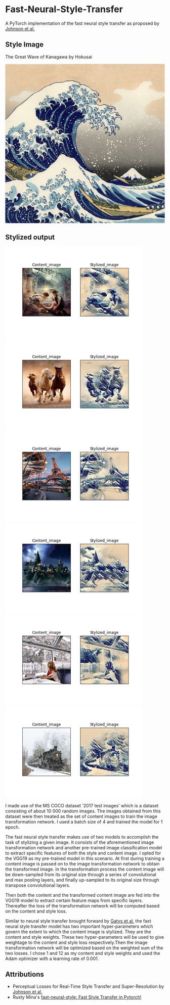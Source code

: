 # Fast-Neural-Style-Transfer
A PyTorch implementation of the fast neural style transfer as proposed by [Johnson et al.](https://arxiv.org/abs/1603.08155)

## Style Image
The Great Wave of Kanagawa by Hokusai

![](https://github.com/dilmiabey/Fast-Neural-Style-Transfer/blob/master/style_image/great_wave.jpg)


## Stylized output
![](https://github.com/dilmiabey/Fast-Neural-Style-Transfer/blob/master/test_results/output_14.png) ![](https://github.com/dilmiabey/Fast-Neural-Style-Transfer/blob/master/test_results/output_9.png)
![](https://github.com/dilmiabey/Fast-Neural-Style-Transfer/blob/master/test_results/output_10.png) ![](https://github.com/dilmiabey/Fast-Neural-Style-Transfer/blob/master/test_results/output_12.png)
![](https://github.com/dilmiabey/Fast-Neural-Style-Transfer/blob/master/test_results/output_17.png) ![](https://github.com/dilmiabey/Fast-Neural-Style-Transfer/blob/master/test_results/output_13.png)

I made use of the MS COCO dataset ‘2017 test images’ which is a dataset consisting of about 10 000 random images. The images obtained from this dataset were then treated as the set of content images to train the image transformation network. I used a batch size of 4 and trained the model for 1 epoch.

The fast neural style transfer makes use of two models to accomplish the task of stylizing a given image. It consists of the aforementioned image transformation network and another pre-trained image classification model to extract specific features of both the style and content image. I opted for the VGG19 as my pre-trained model in this scenario. At first during training a content image is passed on to the image transformation network to obtain the transformed image. In the transformation process the content image will be down-sampled from its original size through a series of convolutional and max pooling layers, and finally up-sampled to its original size through transpose convolutional layers.

Then both the content and the transformed content image are fed into the VGG19 model to extract certain feature maps from specific layers. Thereafter the loss of the transformation network will be computed based on the content and style loss. 

Similar to neural style transfer brought forward by [Gatys et al.](https://arxiv.org/abs/1508.06576) the fast neural style transfer model has two important hyper-parameters which govern the extent to which the content image is stylized. They are the content and style weights. These two hyper-parameters will be used to give weightage to the content and style loss respectively.Then the image transformation network will be optimized based on the weighted sum of the two losses. I chose 1 and 12 as my content and style weights and used the Adam optimizer with a learning rate of 0.001.

## Attributions
* Perceptual Losses for Real-Time Style Transfer and Super-Resolution by [Johnson et al.](https://arxiv.org/abs/1603.08155)
* Rusty Mina's [fast-neural-style: Fast Style Transfer in Pytorch!](https://github.com/rrmina/fast-neural-style-pytorch)


